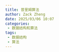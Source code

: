 ```yaml
---
title: 普里姆算法
author: Zack Zheng
date: 2025/03/06 10:07
categories:
 - 数据结构和算法
tags:
 - 数据结构
 - 算法
---
```

